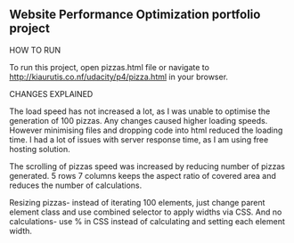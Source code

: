 ## Website Performance Optimization portfolio project

HOW TO RUN

To run this project, open pizzas.html file or navigate to http://kiaurutis.co.nf/udacity/p4/pizza.html in your browser.

CHANGES EXPLAINED

The load speed has not increased a lot, as I was unable to optimise the generation of 100 pizzas. Any changes caused higher loading speeds. However minimising files and dropping code into html reduced the loading time. I had a lot of issues with server response time, as I am using free hosting solution.

The scrolling of pizzas speed was increased by reducing number of pizzas generated. 5 rows 7 columns keeps the aspect ratio of covered area and reduces the number of calculations.

Resizing pizzas- instead of iterating 100 elements, just change parent element class and use combined selector to apply widths via CSS.
And no calculations- use % in CSS instead of calculating and setting each element width.